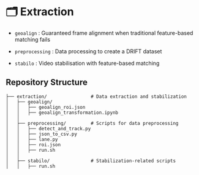 # 🗂️ Extraction
- `geoalign` : Guaranteed frame alignment when traditional feature-based matching fails
 
- `preprocessing` : Data processing to create a DRIFT dataset             

- `stabilo` : Video stabilisation with feature-based matching

## Repository Structure
```DroneTrack/
├── extraction/                # Data extraction and stabilization
│   ├── geoalign/
│   │   ├── geoalign_roi.json
│   │   ├── geoalign_transformation.ipynb
│   │
│   ├── preprocessing/         # Scripts for data preprocessing
│   │   ├── detect_and_track.py
│   │   ├── json_to_csv.py             
│   │   ├── lane.py
│   │   ├── roi.json
│   │   ├── run.sh
│   │
│   ├── stabilo/               # Stabilization-related scripts
│   │   ├── run.sh
```
